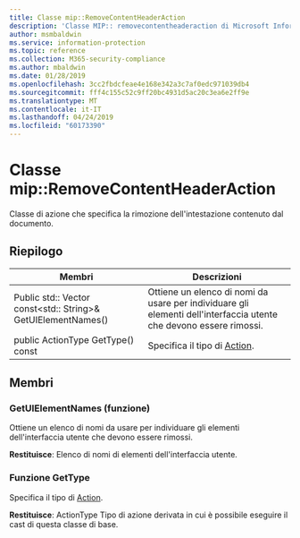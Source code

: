 ```yaml
---
title: Classe mip::RemoveContentHeaderAction
description: 'Classe MIP:: removecontentheaderaction di Microsoft Information Protection (MIP) SDK vengono documentate.'
author: msmbaldwin
ms.service: information-protection
ms.topic: reference
ms.collection: M365-security-compliance
ms.author: mbaldwin
ms.date: 01/28/2019
ms.openlocfilehash: 3cc2fbdcfeae4e168e342a3c7af0edc971039db4
ms.sourcegitcommit: fff4c155c52c9ff20bc4931d5ac20c3ea6e2ff9e
ms.translationtype: MT
ms.contentlocale: it-IT
ms.lasthandoff: 04/24/2019
ms.locfileid: "60173390"
---
```

# <a name="class-mipremovecontentheaderaction"></a>Classe mip::RemoveContentHeaderAction 
Classe di azione che specifica la rimozione dell'intestazione contenuto dal documento.
  
## <a name="summary"></a>Riepilogo
 Membri                        | Descrizioni                                
--------------------------------|---------------------------------------------
Public std:: Vector const\<std:: String\>& GetUIElementNames()  |  Ottiene un elenco di nomi da usare per individuare gli elementi dell'interfaccia utente che devono essere rimossi.
public ActionType GetType() const  |  Specifica il tipo di [Action](class_mip_action.md).

## <a name="members"></a>Membri
  
### <a name="getuielementnames-function"></a>GetUIElementNames (funzione)
Ottiene un elenco di nomi da usare per individuare gli elementi dell'interfaccia utente che devono essere rimossi.

  
**Restituisce**: Elenco di nomi di elementi dell'interfaccia utente.

### <a name="gettype-function"></a>Funzione GetType    
Specifica il tipo di [Action](class_mip_action.md).  

**Restituisce**: ActionType Tipo di azione derivata in cui è possibile eseguire il cast di questa classe di base.